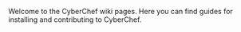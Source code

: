 Welcome to the CyberChef wiki pages. Here you can find guides for installing and contributing to CyberChef.